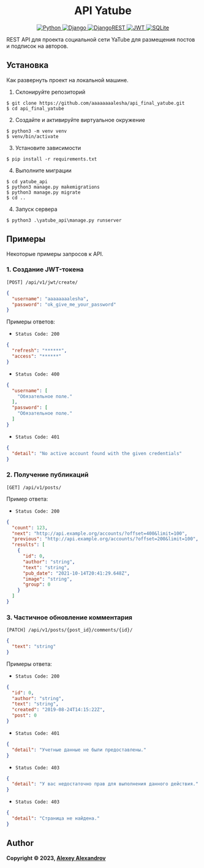 <h1 align="center"> API Yatube </h1>

<p align="center">
  <a href="https://img.shields.io/badge/python-3670A0?style=for-the-badge&logo=python&logoColor=ffdd54">
    <img alt="Python" src="https://img.shields.io/badge/python-3670A0?style=for-the-badge&logo=python&logoColor=ffdd54">
  </a>
  <a href="https://img.shields.io/badge/django-%23092E20.svg?style=for-the-badge&logo=django&logoColor=white">
    <img alt="Django" src="https://img.shields.io/badge/django-%23092E20.svg?style=for-the-badge&logo=django&logoColor=white">
  </a>
  <a href="https://img.shields.io/badge/DJANGO-REST-ff1709?style=for-the-badge&logo=django&logoColor=white&color=ff1709&labelColor=gray">
    <img alt="DjangoREST" src="https://img.shields.io/badge/DJANGO-REST-ff1709?style=for-the-badge&logo=django&logoColor=white&color=ff1709&labelColor=gray">
  </a>
  <a href="https://img.shields.io/badge/JWT-black?style=for-the-badge&logo=JSON%20web%20tokens">
    <img alt="JWT" src="https://img.shields.io/badge/JWT-black?style=for-the-badge&logo=JSON%20web%20tokens">
  </a>
  <a href="https://img.shields.io/badge/sqlite-%2307405e.svg?style=for-the-badge&logo=sqlite&logoColor=white">
    <img alt="SQLite" src="https://img.shields.io/badge/sqlite-%2307405e.svg?style=for-the-badge&logo=sqlite&logoColor=white">
  </a>

REST API для проекта социальной сети YaTube для размещения постов и подписок на авторов.
</p>

## Установка

Как развернуть проект на локальной машине.

1. Склонируйте репозиторий

```
$ git clone https://github.com/aaaaaaaalesha/api_final_yatube.git
$ cd api_final_yatube
```

2. Создайте и активируйте виртуальное окружение

```
$ python3 -m venv venv
$ venv/bin/activate
```

3. Установите зависимости

```
$ pip install -r requirements.txt
```

4. Выполните миграции

```
$ cd yatube_api
$ python3 manage.py makemigrations
$ python3 manage.py migrate
$ cd ..
```

4. Запуск сервера

```
$ python3 .\yatube_api\manage.py runserver
```

## Примеры

Некоторые примеры запросов к API.

### 1. Создание JWT-токена

`[POST] /api/v1/jwt/create/`

```json
{
  "username": "aaaaaaaalesha",
  "password": "ok_give_me_your_password"
}
```

Примеры ответов:

- `Status Code: 200`

```json
{
  "refresh": "******",
  "access": "******"
}
```

- `Status Code: 400`

```json
{
  "username": [
    "Обязательное поле."
  ],
  "password": [
    "Обязательное поле."
  ]
}
```

- `Status Code: 401`

```json
{
  "detail": "No active account found with the given credentials"
}
```

### 2. Получение публикаций

`[GET] /api/v1/posts/`

Пример ответа:

- `Status Code: 200`

```json
{
  "count": 123,
  "next": "http://api.example.org/accounts/?offset=400&limit=100",
  "previous": "http://api.example.org/accounts/?offset=200&limit=100",
  "results": [
    {
      "id": 0,
      "author": "string",
      "text": "string",
      "pub_date": "2021-10-14T20:41:29.648Z",
      "image": "string",
      "group": 0
    }
  ]
}
```

### 3. Частичное обновление комментария

`[PATCH] /api/v1/posts/{post_id}/comments/{id}/`

```json
{
  "text": "string"
}
```

Примеры ответа:

- `Status Code: 200`

```json
{
  "id": 0,
  "author": "string",
  "text": "string",
  "created": "2019-08-24T14:15:22Z",
  "post": 0
}
```

- `Status Code: 401`

```json
{
  "detail": "Учетные данные не были предоставлены."
}
```

- `Status Code: 403`

```json
{
  "detail": "У вас недостаточно прав для выполнения данного действия."
}
```

- `Status Code: 403`

```json
{
  "detail": "Страница не найдена."
}
```

## Author

**Copyright © 2023, [Alexey Alexandrov](https://github.com/aaaaaaaalesha)**
